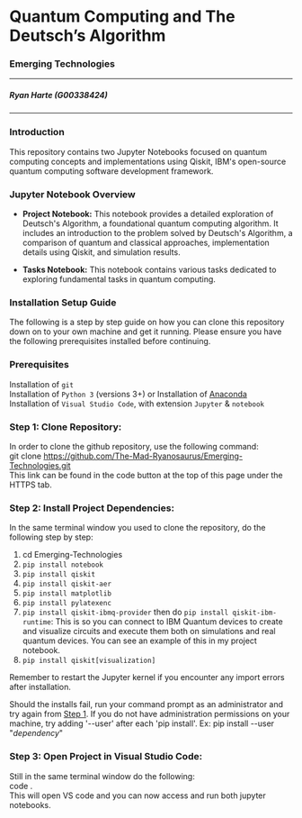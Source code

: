 # **Quantum Computing and The Deutsch’s Algorithm**

### Emerging Technologies

---

##### Ryan Harte (G00338424)

---

### **Introduction**

This repository contains two Jupyter Notebooks focused on quantum computing concepts and implementations using Qiskit, IBM's open-source quantum computing software development framework.

### **Jupyter Notebook Overview**

- **Project Notebook:** This notebook provides a detailed exploration of Deutsch's Algorithm, a foundational quantum computing algorithm. It includes an introduction to the problem solved by Deutsch's Algorithm, a comparison of quantum and classical approaches, implementation details using Qiskit, and simulation results.

- **Tasks Notebook:** This notebook contains various tasks dedicated to exploring fundamental tasks in quantum computing.

### **Installation Setup Guide**

The following is a step by step guide on how you can clone this repository down on to your own machine and get it running. Please ensure you have the following prerequisites installed before continuing.

### **Prerequisites**

Installation of `git` <br>
Installation of `Python 3` (versions 3+)
or
Installation of [Anaconda](https://www.anaconda.com/download/)<br>
Installation of `Visual Studio Code`, with extension `Jupyter` & `notebook`

<a id="step1"></a>

### **Step 1: Clone Repository:**

In order to clone the github repository, use the following command:<br>
git clone https://github.com/The-Mad-Ryanosaurus/Emerging-Technologies.git<br>
This link can be found in the code button at the top of this page under the HTTPS tab.

### **Step 2: Install Project Dependencies:**

In the same terminal window you used to clone the repository, do the following step by step:

1. cd Emerging-Technologies
2. `pip install notebook`
3. `pip install qiskit`
4. `pip install qiskit-aer`
5. `pip install matplotlib`
6. `pip install pylatexenc`
7. `pip install qiskit-ibmq-provider` then do `pip install qiskit-ibm-runtime`: This is so you can connect to IBM Quantum devices to create and visualize circuits and execute them both on simulations and real quantum devices. You can see an example of this in my project notebook.
8. `pip install qiskit[visualization]`

Remember to restart the Jupyter kernel if you encounter any import errors after installation.

Should the installs fail, run your command prompt as an administrator and try again from [Step 1](#step1). If you do not have administration permissions on your machine, try adding '--user' after each 'pip install'. Ex: pip install --user "_dependency_"

### **Step 3: Open Project in Visual Studio Code:**

Still in the same terminal window do the following:<br>
code .<br>
This will open VS code and you can now access and run both jupyter notebooks.
